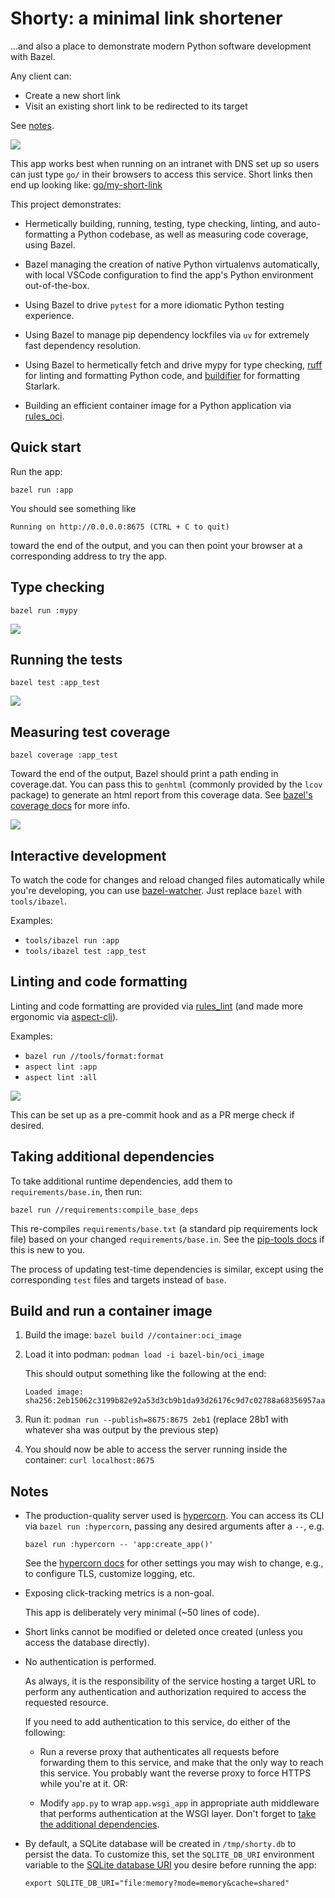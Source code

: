 # Shorty: a minimal link shortener

...and also a place to demonstrate
modern Python software development with Bazel.

Any client can:
* Create a new short link
* Visit an existing short link to be redirected to its target

See [notes](#notes).

![](./screenshot-shorty.png)

This app works best when running on an intranet with DNS set up so users can just type
`go/` in their browsers to access this service. Short links then end up looking like:
[go/my-short-link](https://go/my-short-link)


This project demonstrates:

* Hermetically building, running, testing, type checking, linting, and auto-formatting
  a Python codebase, as well as measuring code coverage, using Bazel.

* Bazel managing the creation of native Python virtualenvs automatically,
  with local VSCode configuration to find the app's Python environment out-of-the-box.

* Using Bazel to drive `pytest` for a more idiomatic Python testing experience.

* Using Bazel to manage pip dependency lockfiles via `uv`
  for extremely fast dependency resolution.

* Using Bazel to hermetically fetch and drive mypy for type checking,
  [ruff](https://docs.astral.sh/ruff/) for linting and formatting Python code,
  and [buildifier](https://github.com/bazelbuild/buildtools/blob/master/buildifier/README.md)
  for formatting Starlark.

* Building an efficient container image for a Python application via
  [rules_oci](https://github.com/bazel-contrib/rules_oci/blob/main/docs/python.md).


## Quick start

Run the app:
```
bazel run :app
```

You should see something like
```
Running on http://0.0.0.0:8675 (CTRL + C to quit)
```
toward the end of the output, and you can then point your browser
at a corresponding address to try the app.


## Type checking

```
bazel run :mypy
```
![](./screenshot-mypy.png)


## Running the tests

```
bazel test :app_test
```
![](./screenshot-test.png)


## Measuring test coverage

```
bazel coverage :app_test
```

Toward the end of the output, Bazel should print a path ending in coverage.dat.
You can pass this to `genhtml` (commonly provided by the `lcov` package)
to generate an html report from this coverage data.
See [bazel's coverage docs](https://bazel.build/configure/coverage) for more info.

![](./screenshot-coverage.png)


## Interactive development

To watch the code for changes and reload changed files automatically while you're developing,
you can use [bazel-watcher](https://github.com/bazelbuild/bazel-watcher).
Just replace `bazel` with `tools/ibazel`.

Examples:
* `tools/ibazel run :app`
* `tools/ibazel test :app_test`


## Linting and code formatting

Linting and code formatting are provided via
[rules_lint](https://github.com/aspect-build/rules_lint)
(and made more ergonomic via [aspect-cli](https://github.com/aspect-build/aspect-cli)).

Examples:
* `bazel run //tools/format:format`
* `aspect lint :app`
* `aspect lint :all`

![](./screenshot-lint.png)

This can be set up as a pre-commit hook
and as a PR merge check if desired.


## Taking additional dependencies

To take additional runtime dependencies,
add them to `requirements/base.in`, then run:
```
bazel run //requirements:compile_base_deps
```

This re-compiles `requirements/base.txt` (a standard pip requirements lock file)
based on your changed `requirements/base.in`.
See the [pip-tools docs](https://pip-tools.readthedocs.io) if this is new to you.

The process of updating test-time dependencies is similar,
except using the corresponding `test` files and targets instead of `base`.


## Build and run a container image

1. Build the image: `bazel build //container:oci_image`

1. Load it into podman: `podman load -i bazel-bin/oci_image`

   This should output something like the following at the end:
   ```
   Loaded image: sha256:2eb15062c3199b82e92a53d3cb9b1da93d26176c9d7c02788a68356957aaa51c
   ```

1. Run it: `podman run --publish=8675:8675 2eb1`
   (replace 28b1 with whatever sha was output by the previous step)

1. You should now be able to access the server running inside the container:
   `curl localhost:8675`


## Notes

* The production-quality server used is [hypercorn](https://hypercorn.rtfd.io).
  You can access its CLI via `bazel run :hypercorn`,
  passing any desired arguments after a `--`, e.g.
  ```
  bazel run :hypercorn -- 'app:create_app()'
  ```
  See the [hypercorn docs](https://hypercorn.readthedocs.io/en/latest/how_to_guides/configuring.html#configuration-options)
  for other settings you may wish to change,
  e.g., to configure TLS, customize logging, etc.

* Exposing click-tracking metrics is a non-goal.

  This app is deliberately very minimal (~50 lines of code).

* Short links cannot be modified or deleted once created
  (unless you access the database directly).

* No authentication is performed.

  As always, it is the responsibility of the service hosting a target URL
  to perform any authentication and authorization required to access the requested resource.

  If you need to add authentication to this service, do either of the following:

  * Run a reverse proxy that authenticates all requests before forwarding them
    to this service, and make that the only way to reach this service.
    You probably want the reverse proxy to force HTTPS while you're at it. OR:

  * Modify `app.py` to wrap `app.wsgi_app` in appropriate auth middleware
    that performs authentication at the WSGI layer.
    Don't forget to [take the additional dependencies](#taking-additional-dependencies).

* By default, a SQLite database will be created in `/tmp/shorty.db` to persist the data.
  To customize this, set the `SQLITE_DB_URI` environment variable
  to the [SQLite database URI](https://docs.python.org/3/library/sqlite3.html#sqlite3-uri-tricks)
  you desire before running the app:

  ```
  export SQLITE_DB_URI="file:memory?mode=memory&cache=shared"
  ```
